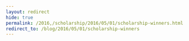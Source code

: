 ```yaml
---
layout: redirect
hide: true
permalink: /2016,/scholarship/2016/05/01/scholarship-winners.html
redirect_to: /blog/2016/05/01/scholarship-winners
---
```

